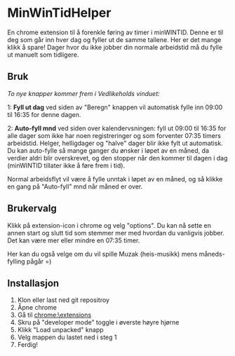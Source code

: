 # MinWinTidHelper
En chrome extension til å forenkle føring av timer i minWINTID. Denne er til deg som går inn hver dag og fyller ut de samme tallene. Her er det mange klikk å spare!
Dager hvor du ikke jobber din normale arbeidstid må du fylle ut manuelt som tidligere.

## Bruk
*To nye knapper kommer frem i Vedlikeholds vinduet:*

1: **Fyll ut dag** ved siden av "Beregn" knappen vil automatisk fylle inn 09:00 til 16:35 for denne dagen.

2: **Auto-fyll mnd** ved siden over kalendervsningen: fyll ut 09:00 til 16:35 for alle dager som ikke har noen registreringer og som forventer 07:35 timers arbeidstid. Helger, helligdager og "halve" dager blir ikke fylt ut automatisk.
Du kan auto-fylle så mange ganger du ønsker i løpet av en måned, da verdier aldri blir overskrevet, og den stopper når den kommer til dagen i dag (minWINTID tillater ikke å føre frem i tid).

Normal arbeidsflyt vil være å fylle unntak i løpet av en måned, og så klikke en gang på "Auto-fyll" mnd når måned er over.

## Brukervalg
Klikk på extension-icon i chrome og velg "options". Du kan nå sette en annen start og slutt tid som stemmer mer med hvordan du vanligvis jobber. Det kan være mer eller mindre en 07:35 timer. 

Her kan du også velge om du vil spille Muzak (heis-musikk) mens måneds-fylling pågår =)

## Installasjon
1. Klon eller last ned git repositroy
2. Åpne chrome
3. Gå til  [chrome:\\extensions](chrome:\\extensions)
4. Skru på "developer mode" toggle i øverste høyre hjørne
5. Klikk "Load unpacked" knapp
6. Velg mappen du lastet ned i steg 1
7. Ferdig!
